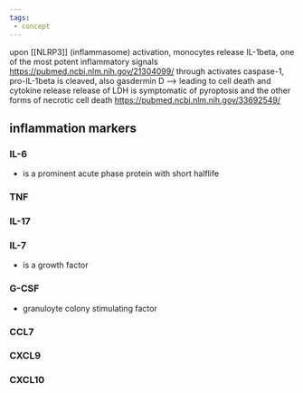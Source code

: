 ```yaml
---
tags:
 - concept
---
```

upon [[NLRP3]] (inflammasome) activation, monocytes release IL-1beta, one of the most potent inflammatory signals
	https://pubmed.ncbi.nlm.nih.gov/21304099/
through activates caspase-1, pro-IL-1beta is cleaved, also gasdermin D --> leading to cell death and cytokine release
release of LDH is symptomatic of pyroptosis and the other forms of necrotic cell death 
	https://pubmed.ncbi.nlm.nih.gov/33692549/

## inflammation markers
### IL-6 
- is a prominent acute phase protein with short halflife 
### TNF 
### IL-17
### IL-7 
- is a growth factor 

### G-CSF 
- granuloyte colony stimulating factor 
### CCL7
### CXCL9
### CXCL10
